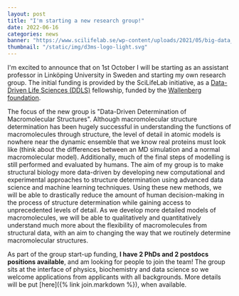```yaml
---
layout: post
title: "I'm starting a new research group!"
date: 2022-06-16
categories: news
banner: "https://www.scilifelab.se/wp-content/uploads/2021/05/big-data_about-DDLS@10x-1920x686.png"
thumbnail: "/static/img/d3ms-logo-light.svg"
---
```


I'm excited to announce that on 1st October I will be starting as an assistant professor in Linköping University in Sweden and starting my own research group. The initial funding is provided by the SciLifeLab initiative, as a [Data-Driven Life Sciences (DDLS)](https://www.scilifelab.se/data-driven/fellows/) fellowship, funded by the [Wallenberg foundation](https://kaw.wallenberg.org/en). <!--There's a short [interview]() with me on the SciLifeLab website.  -->

The focus of the new group is "Data-Driven Determination of Macromolecular Structures". Although macromolecular structure determination has been hugely successful in understanding the functions of macromolecules through structure, the level of detail in atomic models is nowhere near the dynamic ensemble that we know real proteins must look like (think about the differences between an MD simulation and a normal macromolecular model). Additionally, much of the final steps of modelling is still performed and evaluated by humans. The aim of my group is to make structural biology more data-driven by developing new computational and experimental approaches to structure determination using advanced data science and machine learning techniques. Using these new methods, we will be able to drastically reduce the amount of human decision-making in the process of structure determination while gaining access to unprecedented levels of detail. As we develop more detailed models of macromolecules, we will be able to qualitatively and quantitatively understand much more about the flexibility of macromolecules from structural data, with an aim to changing the way that we routinely determine macromolecular structures. 

As part of the group start-up funding, **I have 2 PhDs and 2 postdocs positions available**, and am looking for people to join the team! The group sits at the interface of physics, biochemistry and data science so we welcome applications from applicants with all backgrounds. More details will be put [here]({% link join.markdown %}), when available.

